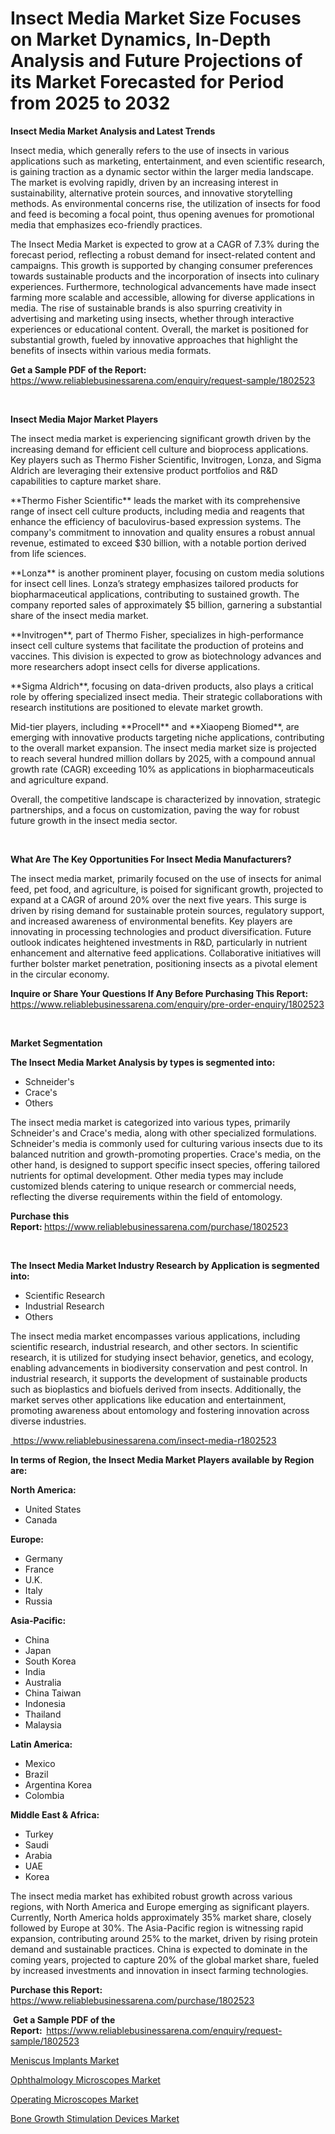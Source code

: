 <p><h1>Insect Media Market Size Focuses on Market Dynamics, In-Depth Analysis and Future Projections of its Market Forecasted for Period from 2025 to 2032</h1></p><p><strong>Insect Media Market Analysis and Latest Trends</strong></p>
<p><p>Insect media, which generally refers to the use of insects in various applications such as marketing, entertainment, and even scientific research, is gaining traction as a dynamic sector within the larger media landscape. The market is evolving rapidly, driven by an increasing interest in sustainability, alternative protein sources, and innovative storytelling methods. As environmental concerns rise, the utilization of insects for food and feed is becoming a focal point, thus opening avenues for promotional media that emphasizes eco-friendly practices.</p><p>The Insect Media Market is expected to grow at a CAGR of 7.3% during the forecast period, reflecting a robust demand for insect-related content and campaigns. This growth is supported by changing consumer preferences towards sustainable products and the incorporation of insects into culinary experiences. Furthermore, technological advancements have made insect farming more scalable and accessible, allowing for diverse applications in media. The rise of sustainable brands is also spurring creativity in advertising and marketing using insects, whether through interactive experiences or educational content. Overall, the market is positioned for substantial growth, fueled by innovative approaches that highlight the benefits of insects within various media formats.</p></p>
<p><strong>Get a Sample PDF of the Report:&nbsp;</strong> <a href="https://www.reliablebusinessarena.com/enquiry/request-sample/1802523?utm_campaign=2137&utm_medium=2&utm_source=Github&utm_content=ia&utm_term=03032025&utm_id=insect-media">https://www.reliablebusinessarena.com/enquiry/request-sample/1802523</a></p>
<p>&nbsp;</p>
<p><strong>Insect Media Major Market Players</strong></p>
<p><p>The insect media market is experiencing significant growth driven by the increasing demand for efficient cell culture and bioprocess applications. Key players such as Thermo Fisher Scientific, Invitrogen, Lonza, and Sigma Aldrich are leveraging their extensive product portfolios and R&D capabilities to capture market share.</p><p>**Thermo Fisher Scientific** leads the market with its comprehensive range of insect cell culture products, including media and reagents that enhance the efficiency of baculovirus-based expression systems. The company's commitment to innovation and quality ensures a robust annual revenue, estimated to exceed $30 billion, with a notable portion derived from life sciences.</p><p>**Lonza** is another prominent player, focusing on custom media solutions for insect cell lines. Lonza’s strategy emphasizes tailored products for biopharmaceutical applications, contributing to sustained growth. The company reported sales of approximately $5 billion, garnering a substantial share of the insect media market.</p><p>**Invitrogen**, part of Thermo Fisher, specializes in high-performance insect cell culture systems that facilitate the production of proteins and vaccines. This division is expected to grow as biotechnology advances and more researchers adopt insect cells for diverse applications.</p><p>**Sigma Aldrich**, focusing on data-driven products, also plays a critical role by offering specialized insect media. Their strategic collaborations with research institutions are positioned to elevate market growth.</p><p>Mid-tier players, including **Procell** and **Xiaopeng Biomed**, are emerging with innovative products targeting niche applications, contributing to the overall market expansion. The insect media market size is projected to reach several hundred million dollars by 2025, with a compound annual growth rate (CAGR) exceeding 10% as applications in biopharmaceuticals and agriculture expand. </p><p>Overall, the competitive landscape is characterized by innovation, strategic partnerships, and a focus on customization, paving the way for robust future growth in the insect media sector.</p></p>
<p>&nbsp;</p>
<p><strong>What Are The Key Opportunities For Insect Media Manufacturers?</strong></p>
<p><p>The insect media market, primarily focused on the use of insects for animal feed, pet food, and agriculture, is poised for significant growth, projected to expand at a CAGR of around 20% over the next five years. This surge is driven by rising demand for sustainable protein sources, regulatory support, and increased awareness of environmental benefits. Key players are innovating in processing technologies and product diversification. Future outlook indicates heightened investments in R&D, particularly in nutrient enhancement and alternative feed applications. Collaborative initiatives will further bolster market penetration, positioning insects as a pivotal element in the circular economy.</p></p>
<p><strong>Inquire or Share Your Questions If Any Before Purchasing This Report:</strong> <a href="https://www.reliablebusinessarena.com/enquiry/pre-order-enquiry/1802523?utm_campaign=2137&utm_medium=2&utm_source=Github&utm_content=ia&utm_term=03032025&utm_id=insect-media">https://www.reliablebusinessarena.com/enquiry/pre-order-enquiry/1802523</a></p>
<p>&nbsp;</p>
<p><strong>Market Segmentation</strong></p>
<p><strong>The Insect Media Market Analysis by types is segmented into:</strong></p>
<p><ul><li>Schneider's</li><li>Crace's</li><li>Others</li></ul></p>
<p><p>The insect media market is categorized into various types, primarily Schneider's and Crace's media, along with other specialized formulations. Schneider's media is commonly used for culturing various insects due to its balanced nutrition and growth-promoting properties. Crace's media, on the other hand, is designed to support specific insect species, offering tailored nutrients for optimal development. Other media types may include customized blends catering to unique research or commercial needs, reflecting the diverse requirements within the field of entomology.</p></p>
<p><strong>Purchase this Report:&nbsp;</strong><a href="https://www.reliablebusinessarena.com/purchase/1802523?utm_campaign=2137&utm_medium=2&utm_source=Github&utm_content=ia&utm_term=03032025&utm_id=insect-media">https://www.reliablebusinessarena.com/purchase/1802523</a></p>
<p>&nbsp;</p>
<p><strong>The Insect Media Market Industry Research by Application is segmented into:</strong></p>
<p><ul><li>Scientific Research</li><li>Industrial Research</li><li>Others</li></ul></p>
<p><p>The insect media market encompasses various applications, including scientific research, industrial research, and other sectors. In scientific research, it is utilized for studying insect behavior, genetics, and ecology, enabling advancements in biodiversity conservation and pest control. In industrial research, it supports the development of sustainable products such as bioplastics and biofuels derived from insects. Additionally, the market serves other applications like education and entertainment, promoting awareness about entomology and fostering innovation across diverse industries.</p></p>
<p><a href="https://www.reliablebusinessarena.com/insect-media-r1802523?utm_campaign=2137&utm_medium=2&utm_source=Github&utm_content=ia&utm_term=03032025&utm_id=insect-media">&nbsp;https://www.reliablebusinessarena.com/insect-media-r1802523</a></p>
<p><strong>In terms of Region, the Insect Media Market Players available by Region are:</strong></p>
<p>
    <p> <strong> North America: </strong>
        <ul>
            <li>United States</li>
            <li>Canada</li>
        </ul>
        </p> 
    <p> <strong> Europe: </strong>
        <ul>
            <li>Germany</li>
            <li>France</li>
            <li>U.K.</li>
            <li>Italy</li>
            <li>Russia</li>
        </ul>
        </p> 
    <p> <strong> Asia-Pacific: </strong>
        <ul>
            <li>China</li>
            <li>Japan</li>
            <li>South Korea</li>
            <li>India</li>
            <li>Australia</li>
            <li>China Taiwan</li>
            <li>Indonesia</li>
            <li>Thailand</li>
            <li>Malaysia</li>
        </ul>
        </p> 
    <p> <strong> Latin America: </strong>
        <ul>
            <li>Mexico</li>
            <li>Brazil</li>
            <li>Argentina Korea</li>
            <li>Colombia</li>
        </ul>
        </p> 
    <p> <strong> Middle East & Africa: </strong>
        <ul>
            <li>Turkey</li>
            <li>Saudi</li>
            <li>Arabia</li>
            <li>UAE</li>
            <li>Korea</li>
        </ul>
    </p>
    </p>
<p><p>The insect media market has exhibited robust growth across various regions, with North America and Europe emerging as significant players. Currently, North America holds approximately 35% market share, closely followed by Europe at 30%. The Asia-Pacific region is witnessing rapid expansion, contributing around 25% to the market, driven by rising protein demand and sustainable practices. China is expected to dominate in the coming years, projected to capture 20% of the global market share, fueled by increased investments and innovation in insect farming technologies.</p></p>
<p><strong>Purchase this Report: </strong><a href="https://www.reliablebusinessarena.com/purchase/1802523?utm_campaign=2137&utm_medium=2&utm_source=Github&utm_content=ia&utm_term=03032025&utm_id=insect-media">https://www.reliablebusinessarena.com/purchase/1802523</a></p>
<p>&nbsp;<strong>Get a Sample PDF of the Report:&nbsp;&nbsp;</strong><a href="https://www.reliablebusinessarena.com/enquiry/request-sample/1802523?utm_campaign=2137&utm_medium=2&utm_source=Github&utm_content=ia&utm_term=03032025&utm_id=insect-media">https://www.reliablebusinessarena.com/enquiry/request-sample/1802523</a></p>
<p><strong></strong></p>
<p><p><a href="https://github.com/belhejmawoue/Market-Research-Report-List-1/blob/main/meniscus-implants-market.md?utm_campaign=2137&utm_medium=2&utm_source=Github&utm_content=ia&utm_term=03032025&utm_id=insect-media">Meniscus Implants Market</a></p><p><a href="https://github.com/shamyzinniwl/Market-Research-Report-List-1/blob/main/ophthalmology-microscopes-market.md?utm_campaign=2137&utm_medium=2&utm_source=Github&utm_content=ia&utm_term=03032025&utm_id=insect-media">Ophthalmology Microscopes Market</a></p><p><a href="https://github.com/bulkagumanvv/Market-Research-Report-List-1/blob/main/operating-microscopes-market.md?utm_campaign=2137&utm_medium=2&utm_source=Github&utm_content=ia&utm_term=03032025&utm_id=insect-media">Operating Microscopes Market</a></p><p><a href="https://github.com/kalsirollija/Market-Research-Report-List-1/blob/main/bone-growth-stimulation-devices-market.md?utm_campaign=2137&utm_medium=2&utm_source=Github&utm_content=ia&utm_term=03032025&utm_id=insect-media">Bone Growth Stimulation Devices Market</a></p></p>